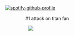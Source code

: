 [![spotify-github-profile](https://spotify-github-profile.kittinanx.com/api/view?uid=wjdes5kajmt1gqhbzctuzbgid&cover_image=true&theme=natemoo-re&show_offline=false&background_color=121212&interchange=true&bar_color=53b14f&bar_color_cover=false)](https://github.com/kittinan/spotify-github-profile)
 ㅤㅤ

  ㅤ ㅤ ㅤ ㅤ#1 attack on titan fan 

 ㅤㅤㅤ ㅤㅤ  ![](https://assets.stickerswiki.app/s/attack_on_titan_junior_high/3faa1a61.thumb.webp)
 
 
 
  ㅤㅤ  ㅤㅤ  ㅤㅤ  ㅤㅤ 
  
